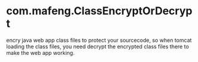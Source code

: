 # com.mafeng.ClassEncryptOrDecrypt
encry java web app class files to protect your sourcecode, so when tomcat loading the class files, you need decrypt the encrypted class files there to make the web app working.
